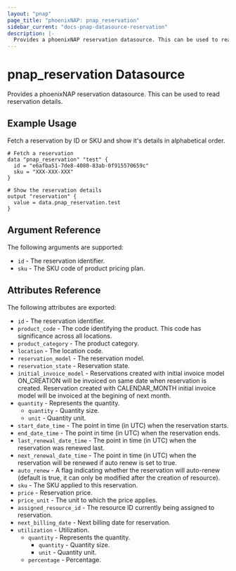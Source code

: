 ```yaml
---
layout: "pnap"
page_title: "phoenixNAP: pnap_reservation"
sidebar_current: "docs-pnap-datasource-reservation"
description: |-
  Provides a phoenixNAP reservation datasource. This can be used to read reservation details.
---
```


# pnap_reservation Datasource

Provides a phoenixNAP reservation datasource. This can be used to read reservation details.



## Example Usage

Fetch a reservation by ID or SKU and show it's details in alphabetical order. 

```hcl
# Fetch a reservation
data "pnap_reservation" "test" {
  id = "e6afba51-7de8-4080-83ab-0f915570659c"
  sku = "XXX-XXX-XXX"
}

# Show the reservation details
output "reservation" {
  value = data.pnap_reservation.test
}
```

## Argument Reference

The following arguments are supported:

* `id` - The reservation identifier.
* `sku` - The SKU code of product pricing plan.


## Attributes Reference

The following attributes are exported:

* `id` - The reservation identifier.
* `product_code` - The code identifying the product. This code has significance across all locations.
* `product_category` - The product category.
* `location` - The location code.
* `reservation_model` - The reservation model.
* `reservation_state` - Reservation state.
* `initial_invoice_model` - Reservations created with initial invoice model ON_CREATION will be invoiced on same date when reservation is created. Reservation created with CALENDAR_MONTH initial invoice model will be invoiced at the begining of next month.
* `quantity` - Represents the quantity.
  * `quantity` - Quantity size.
  * `unit` - Quantity unit.
* `start_date_time` - The point in time (in UTC) when the reservation starts.
* `end_date_time` - The point in time (in UTC) when the reservation ends.
* `last_renewal_date_time` - The point in time (in UTC) when the reservation was renewed last.
* `next_renewal_date_time` - The point in time (in UTC) when the reservation will be renewed if auto renew is set to true.
* `auto_renew` - A flag indicating whether the reservation will auto-renew (default is true, it can only be modified after the creation of resource).
* `sku` - The SKU applied to this reservation.
* `price` - Reservation price.
* `price_unit` - The unit to which the price applies.
* `assigned_resource_id` - The resource ID currently being assigned to reservation.
* `next_billing_date` - Next billing date for reservation.
* `utilization` - Utilization.
  * `quantity` - Represents the quantity.
    * `quantity` - Quantity size.
    * `unit` - Quantity unit.
  * `percentage` - Percentage.
